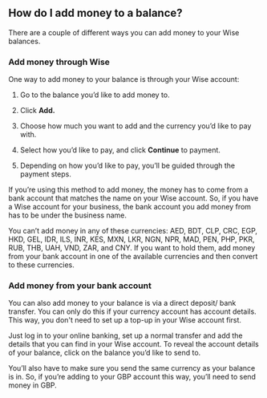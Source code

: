 ## How do I add money to a balance?  
There are a couple of different ways you can add money to your Wise balances.

### Add money through Wise

One way to add money to your balance is through your Wise account:

  1. Go to the balance you’d like to add money to.

  2. Click **Add.**

  3. Choose how much you want to add and the currency you’d like to pay with.

  4. Select how you’d like to pay, and click **Continue** to payment.

  5. Depending on how you’d like to pay, you’ll be guided through the payment steps.




If you’re using this method to add money, the money has to come from a bank account that matches the name on your Wise account. So, if you have a Wise account for your business, the bank account you add money from has to be under the business name. 

You can’t add money in any of these currencies: AED, BDT, CLP, CRC, EGP, HKD, GEL, IDR, ILS, INR, KES, MXN, LKR, NGN, NPR, MAD, PEN, PHP, PKR, RUB, THB, UAH, VND, ZAR, and CNY. If you want to hold them, add money from your bank account in one of the available currencies and then convert to these currencies. 

### Add money from your bank account

You can also add money to your balance is via a direct deposit/ bank transfer. You can only do this if your currency account has account details. This way, you don't need to set up a top-up in your Wise account first.

Just log in to your online banking, set up a normal transfer and add the details that you can find in your Wise account. To reveal the account details of your balance, click on the balance you’d like to send to.

You’ll also have to make sure you send the same currency as your balance is in. So, if you’re adding to your GBP account this way, you’ll need to send money in GBP.